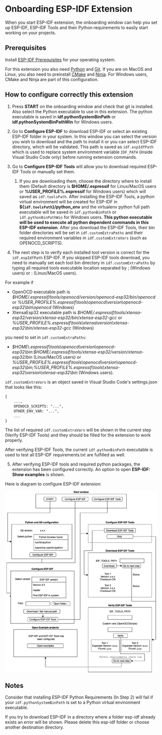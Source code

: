 # Onboarding ESP-IDF Extension

When you start ESP-IDF extension, the onboarding window can help you set up ESP-IDF, ESP-IDF Tools and their Python requirements to easily start working on your projects.

## Prerequisites

Install [ESP-IDF Prerequisites](https://docs.espressif.com/projects/esp-idf/en/latest/get-started/index.html#step-1-install-prerequisites) for your operating system.

For this extension you also need [Python](https://www.python.org/download) and [Git](https://www.python.org/downloads). If you are on MacOS and Linux, you also need to preinstall [CMake](https://cmake.org/download) and [Ninja](https://github.com/ninja-build/ninja/releases). For Windows users, CMake and Ninja are part of this configuration.

## How to configure correctly this extension

1. Press **START** on the onboarding window and check that git is installed. Also select the Python executable to use in this extension. The python executable is saved in **idf.pythonSystemBinPath** or **idf.pythonSystemBinPathWin** for Windows users.

2. Go to **Configure ESP-IDF** to download ESP-IDF or select an existing ESP-IDF folder in your system. In this window you can select the version you wish to download and the path to install it or you can select ESP-IDF directory, which will be validated. This path is saved as `idf.espIdfPath` which is used to replace system environment variable `IDF_PATH` (inside Visual Studio Code only) before running extension commands.

3. Go to **Configure ESP-IDF Tools** will allow you to download required ESP-IDF Tools or manually set them.

   1. If you are downloading them, choose the directory where to install them (Default directory is **\$HOME/.espressif** for Linux/MacOS users or **%USER_PROFILE%\.espressif** for Windows users) which will saved as `idf.toolsPath`. After installing the ESP-IDF Tools, a python virtual environment will be created for ESP-IDF in **\${`idf.toolsPath`}/python_env** and the virtualenv python full path executable will be saved in `idf.pythonBinPath` or `idf.pythonBinPathWin` for Windows users. **This python executable will be used to execute all python dependent commands in this ESP-IDF extension**. After you download the ESP-IDF Tools, their bin folder directories will be set in `idf.customExtraPaths` and their required environment variables in `idf.customExtraVars` (such as OPENOCD_SCRIPTS).

4. The next step is to verify each installed tool version is correct for the `idf.espIdfPath` ESP-IDF. If you skipped ESP-IDF tools download, you need to manually set each tool bin directory in `idf.customExtraPaths` by typing all required tools executable location separated by ; (Windows users) or : (Linux/MacOS users).

For example if

- OpenOCD executable path is _\$HOME/.espressif/tools/openocd/version/openocd-esp32/bin/openocd_ or _%USER_PROFILE%\.espressif\tools\openocd\version\openocd-esp32\bin\openocd_ (Windows)
- XtensaEsp32 executable path is _\$HOME/.espressif/tools/xtensa-esp32/version/xtensa-esp32/bin/xtensa-esp32-gcc_ or _%USER_PROFILE%\.espressif\tools\xtensa\version\xtensa-esp32\bin/xtensa-esp32-gcc_ (Windows)

you need to set in `idf.customExtraPaths`:

- _$HOME\.espressif\tools\openocd\version\openocd-esp32\bin:$HOME/.espressif/tools/xtensa-esp32/version/xtensa-esp32/bin_ (Linux/MacOS users) or _%USER_PROFILE%\.espressif\tools\openocd\version\openocd-esp32\bin;%USER_PROFILE%\.espressif\tools\xtensa-esp32\version\xtensa-esp32\bin_ (Windows users).

`idf.customExtraVars` is an object saved in Visual Studio Code's settings.json that looks like this:

```
{
    ...,
    OPENOCD_SCRIPTS: "...",
    OTHER_ENV_VAR: "...",
    ...
}
```

The list of required `idf.customExtraVars` will be shown in the current step (Verify ESP-IDF Tools) and they should be filled for the extension to work properly.

After verifying ESP-IDF Tools, the current `idf.pythonBinPath` executable is used to test all ESP-IDF requirements.txt are fulfilled as well.

5. After verifying ESP-IDF tools and required python packages, the extension has been configured correctly. An option to open **ESP-IDF: Show examples** is shown.

Here is diagram to configure ESP-IDF extension:

![Onboarding](../media/onboarding.png)

## Notes

Consider that installing ESP-IDF Python Requirements (In Step 2) will fail if your `idf.pythonSystemBinPath` is set to a Python virtual environment executable.

If you try to download ESP-IDF in a directory where a folder esp-idf already exists an error will be shown. Please delete this esp-idf folder or choose another destination directory.
